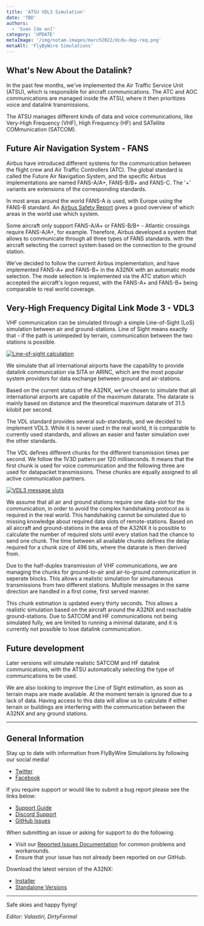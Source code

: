 ```yaml
---
title: 'ATSU VDL3 Simulation'
date: 'TBD'
authors:
  - 'Sven [de en]'
category: 'UPDATE'
metaImage: '/img/notam-images/march2022/dcdu-dep-req.png'
metaAlt: 'FlyByWire Simulations'
---
```


## What's New About the Datalink?

In the past few months, we've implemented the Air Traffic Service Unit (ATSU), which is responsible for aircraft communications.
The ATC and AOC communications are managed inside the ATSU, where it then prioritizes voice and datalink transmissions.

The ATSU manages different kinds of data and voice communications, like Very-High Frequency (VHF),
High Frequency (HF) and SATellite COMmunication (SATCOM).

## Future Air Navigation System - FANS

Airbus have introduced different systems for the communication between the flight crew and Air Traffic Controllers (ATC).
The global standard is called the Future Air Navigation System, and the specific Airbus implementations are named FANS-A/A+,
FANS-B/B+ and FANS-C. The '+' variants are extensions of the corresponding standards.

In most areas around the world FANS-A is used, with Europe using the FANS-B standard.
An [Airbus Safety Report](https://safetyfirst.airbus.com/app/themes/mh_newsdesk/documents/archives/the-future-air-navigation-system-fans-b.pdf) gives a good overview of which areas in the world use which system.

Some aircraft only support FANS-A/A+ or FANS-B/B+ - Atlantic crossings require FANS-A/A+, for example.
Therefore, Airbus developed a system that allows to communicate through all three types of FANS standards. with the aircraft selecting the correct system based on the connection to the ground station.

We've decided to follow the current Airbus implementation, and have implemented FANS-A+ and FANS-B+ in the A32NX with an automatic mode selection.
The mode selection is implemented via the ATC station which accepted the aircraft's logon request, with the FANS-A+ and FANS-B+ being comparable to real world coverage.

## Very-High Frequency Digital Link Mode 3 - VDL3

VHF communication can be simulated through a simple Line-of-Sight (LoS) simulation between air and ground-stations.
Line of Sight means exactly that - if the path is unimpeded by terrain, communication between the two stations is possible.

[![Line-of-sight calculation](/img/notam-images/may2022/LoS.png)](/img/notam-images/may2022/LoS.png)

We simulate that all international airports have the capability to provide datalink communication via SITA or ARINC, which are
the most popular system providers for data exchange between ground and air-stations.

Based on the current status of the A32NX, we've chosen to simulate that all international airports are capable of the maximum datarate.
The datarate is mainly based on distance and the theoretical maximum datarate of 31.5 kilobit per second.

The VDL standard provides several sub-standards, and we decided to implement VDL3. While it is never used in the real world, it is comparable to currently used standards, and allows an easier and faster simulation over the other standards.

The VDL defines different chunks for the different transmission times per second.
We follow the 1V3D pattern per 120 milliseconds. It means that the first chunk is used for voice communication and the following
three are used for datapacket transmissions. These chunks are equally assigned to all active communication partners.

[![VDL3 message slots](/img/notam-images/may2022/VDL3-Slots.png)](/img/notam-images/may2022/VDL3-Slots.png)

We assume that all air and ground stations require one data-slot for the communication, in order to avoid the complex handshaking protocol as is required in the real world.
This handshaking cannot be simulated due to missing knowledge about required data slots of remote-stations.
Based on all aircraft and ground-stations in the area of the A32NX it is possible to calculate the number of required slots until
every station had the chance to send one chunk. The time between all available chunks defines the delay required for a chunk size of 496 bits, where the datarate is then derived from.

Due to the half-duplex transmission of VHF communications, we are managing the chunks for ground-to-air and air-to-ground communication in seperate blocks.
This allows a realistic simulation for simultaneous transmissions from two different stations.
Multiple messages in the same direction are handled in a first come, first served manner.

This chunk estimation is updated every thirty seconds. This allows a realistic simulation based on the aircraft around the A32NX and reachable ground-stations. Due to SATCOM and HF communications not being simulated fully, we are limited to running a minimal datarate, and it is currently not possible to lose datalink communication.

## Future development

Later versions will simulate realistic SATCOM and HF datalink communications, with the ATSU automatically selecting the type of communications to be used.

We are also looking to improve the Line of Sight estimation, as soon as terrain maps are made available. At the moment terrain is ignored due to a lack of data. Having access to this data will allow us to calculate if either terrain or buildings are interfering with the communication between the A32NX and any ground stations.

---

## General Information

Stay up to date with information from FlyByWire Simulations by following our social media!

- [Twitter](https://twitter.com/FlyByWireSim)
- [Facebook](https://www.facebook.com/FlyByWireSimulations/)

If you require support or would like to submit a bug report please see the links below:

- [Support Guide](https://docs.flybywiresim.com/fbw-a32nx/support/)
- [Discord Support](https://discord.gg/flybywire)
- [GitHub Issues](https://github.com/flybywiresim/a32nx/issues/new/choose)

When submitting an issue or asking for support to do the following:

- Visit our [Reported Issues Documentation](https://docs.flybywiresim.com/fbw-a32nx/support/reported-issues/) for common problems and workarounds.
- Ensure that your issue has not already been reported on our GitHub.

Download the latest version of the A32NX:

- [Installer](https://api.flybywiresim.com/installer)
- [Standalone Versions](https://flybywiresim.com/a32nx/#download)

---

Safe skies and happy flying!

*Editor: Valastiri, DirtyFormal*

